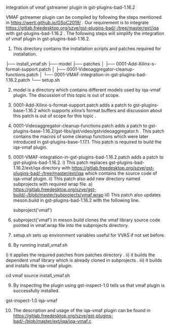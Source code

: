 Integration of vmaf gstreamer plugin in gst-plugins-bad-1.16.2

VMAF gstreamer plugin can be compiled by following the steps mentioned in https://werti.github.io/GSoC2019/ .  Our requirement is to integrate https://gitlab.freedesktop.org/szve/gst-plugins-bad/-/tree/master/ext/iqa  with gst-plugins-bad-1.16.2 . The following steps will simplify the integration of vmaf plugin in gst-plugins-bad-1.16.2.

1.	This directory contains the installation scripts and patches required for installation.

├── install_vmaf.sh
├── model
├── patches
│   ├── 0001-Add-Xilinx-s-format-support.patch
│   ├── 0001-Videoaggregator-cleanup-functions.patch
│   └── 0001-VMAF-integration-in-gst-plugins-bad-1.16.2.patch
└── setup.sh

2.	model is a directory which contains different models used by iqa-vmaf plugin. The discussion of this topic is out of scope.
3.	0001-Add-Xilinx-s-format-support.patch adds a patch to gst-plugins-base-1.16.2 which supports xilinx’s format buffers and discussion about this patch is out of scope for this topic .
4.	0001-Videoaggregator-cleanup-functions.patch  adds a patch to gst-plugins-base-1.16.2/gst-libs/gst/video/gstvideoaggregator.h . This patch contains the macros of some cleanup functions which were later introduced in gst-plugins-base-1.17.1. This patch is required to build the iqa-vmaf plugin.
5.	0001-VMAF-integration-in-gst-plugins-bad-1.16.2.patch adds a patch to gst-plugins-bad-1.16.2. i) This patch replaces gst-plugins-bad-1.16.2/ext/iqa directory with https://gitlab.freedesktop.org/szve/gst-plugins-bad/-/tree/master/ext/iqa which contains the source code of iqa-vmaf plugin. 
ii) This patch also add new directory named subprojects with required wrap file. 
a)	https://gitlab.freedesktop.org/szve/gst-build/-/blob/master/subprojects/vmaf.wrap
iiI) This patch also updates meson.build in gst-plugins-bad-1.16.2 with the following line.
     
      subproject('vmaf')


6.	subproject('vmaf') in meson.build clones the vmaf library source code  pointed in vmaf.wrap file into the subprojects directory.

7.	setup.sh sets up environment variables useful for VVAS if not set before.

8.	By running install_vmaf.sh 

i)	it applies the required patches from patches directory .
ii)	it builds the dependent vmaf library which is already cloned in subprojects .
iii)	it builds and installs the iqa-vmaf plugin.

cd vmaf
source install_vmaf.sh

9.	By inspecting the plugin using gst-inspect-1.0 tells us that vmaf plugin is successfully installed.

gst-inspect-1.0 iqa-vmaf

10.	The description and usage  of the iqa-vmaf plugin can be found in https://gitlab.freedesktop.org/szve/gst-plugins-bad/-/blob/master/ext/iqa/iqa-vmaf.c







